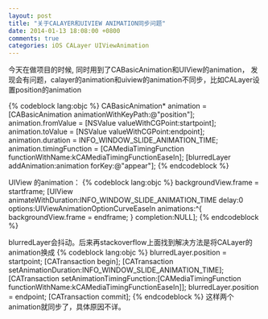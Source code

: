 ```yaml
---
layout: post
title: "关于CALAYER和UIVIEW ANIMATION同步问题"
date: 2014-01-13 18:08:00 +0800
comments: true
categories: iOS CALayer UIViewAnimation 
---
```

今天在做项目的时候, 同时用到了CABasicAnimation和UIView的animation， 发现会有问题，calayer的animation和uiview的animation不同步，比如CALayer设置position的animation

{% codeblock lang:objc %}
CABasicAnimation* animation = [CABasicAnimation animationWithKeyPath:@"position"];
animation.fromValue = [NSValue valueWithCGPoint:startpoint];
animation.toValue = [NSValue valueWithCGPoint:endpoint];
animation.duration = INFO_WINDOW_SLIDE_ANIMATION_TIME;
animation.timingFunction = [CAMediaTimingFunction functionWithName:kCAMediaTimingFunctionEaseIn];
[blurredLayer addAnimation:animation forKey:@"appear"];
{% endcodeblock %}

UIView 的animation：
{% codeblock lang:objc %}
backgroundView.frame = startframe;
[UIView animateWithDuration:INFO_WINDOW_SLIDE_ANIMATION_TIME delay:0 options:UIViewAnimationOptionCurveEaseIn animations:^{
        backgroundView.frame = endframe;
} completion:NULL];
{% endcodeblock %}

blurredLayer会抖动。后来再stackoverflow上面找到解决方法是将CALayer的animation换成
{% codeblock lang:objc %}
blurredLayer.position = startpoint;
[CATransaction begin];
[CATransaction setAnimationDuration:INFO_WINDOW_SLIDE_ANIMATION_TIME];
[CATransaction setAnimationTimingFunction:[CAMediaTimingFunction functionWithName:kCAMediaTimingFunctionEaseIn]];
blurredLayer.position = endpoint;
[CATransaction commit];
{% endcodeblock %}
这样两个animation就同步了，具体原因不详。